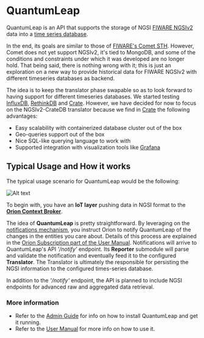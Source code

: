 # QuantumLeap

QuantumLeap is an API that supports the storage of NGSI [FIWARE NGSIv2](http://docs.orioncontextbroker.apiary.io/#) data into a [time series database](https://en.wikipedia.org/wiki/Time_series_database).

In the end, its goals are similar to those of [FIWARE's Comet STH](https://fiware-sth-comet.readthedocs.io/en/latest/
). However, Comet does not yet support NGSIv2, it's tied to MongoDB, and some of the conditions and constraints under which it was developed are no longer hold. That being said, there is nothing wrong with it; this is just an exploration on a new way to provide historical data for FIWARE NGSIv2 with different timeseries databases as backend.

The idea is to keep the translator phase swapable so as to look forward to having support for different timeseries databases. We started testing [InfluxDB](https://docs.influxdata.com/influxdb/), [RethinkDB](https://www.rethinkdb.com/docs/) and [Crate](http://www.crate.io). However, we have decided for now to focus on the NGSIv2-CrateDB translator because we find in [Crate](http://www.crate.io) the following advantages:

- Easy scalability with containerized database cluster out of the box
- Geo-queries support out of the box
- Nice SQL-like querying language to work with
- Supported integration with visualization tools like [Grafana](http://www.grafana.com)


## Typical Usage and How it works

The typical usage scenario for QuantumLeap would be the following:

![Alt text](https://g.gravizo.com/svg?@startuml;skinparam%20componentStyle%20uml2;!define%20ICONURL%20https://raw.githubusercontent.com/smartsdk/architecture-diagrams/master/dist;!includeurl%20ICONURL/common.puml;!includeurl%20ICONURL/fiware.puml;!includeurl%20ICONURL/smartsdk.puml;interface%20NGSI;FIWARE%28cb,%22Context%20Broker%20\n%20-%20Orion%22,component%29;[Sensor%20@%20IoT%20Layer]%20-right-%20NGSI;NGSI%20-right-%20cb;package%20%22QuantumLeap%22%20{;SMARTSDK%28api,%22API%22,component%29;SMARTSDK%28reporter,%22Reporter%22,component%29;SMARTSDK%28translator,%22Translator%22,component%29;api%20-up-%20NGSI;api%20%3C-down-%3E%20translator;api%20%22/notify%22%20-down-%3E%20reporter;reporter%20-right-%3E%20translator;};[CrateDB]%20%3C-left-%20translator;[Grafana]%20-down-%20CrateDB;@enduml;)

To begin with, you have an **IoT layer** pushing data in NGSI format to the **[Orion Context Broker](https://fiware-orion.readthedocs.io
)**.

The idea of **QuantumLeap** is pretty straightforward. By leveraging on the [notifications mechanism](http://fiware-orion.readthedocs.io/en/latest/user/walkthrough_apiv2/index.html#subscriptions), you instruct Orion to notify QuantumLeap of the changes in the entities you care about. Details of this process are explained in the [Orion Subscription part of the User Manual](user/index.md#orion-subscription). Notifications will arrive to QuantumLeap's API *'/notify'* endpoint. Its **Reporter** submodule will parse and validate the notification and eventually feed it to the configured **Translator**. The Translator is ultimately the responsible for persisting the NGSI information to the configured times-series database.

In addition to the *'/notify'* endpoint, the API is planned to include NGSI endpoints for advanced raw and aggregated data retrieval.


### More information

- Refer to the [Admin Guide](admin/index.md) for info on how to install QuantumLeap and get it running.
- Refer to the [User Manual](user/index.md) for more info on how to use it.
